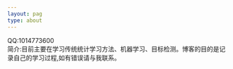 ```yaml
---
layout: pag
type: about
---
```



QQ:1014773600 \
简介:目前主要在学习传统统计学习方法、机器学习、目标检测。博客的目的是记录自己的学习过程,如有错误请与我联系。
